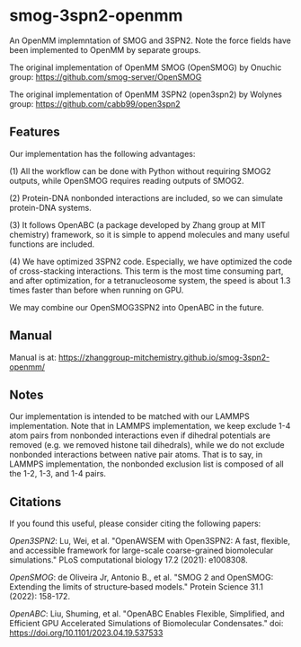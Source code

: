 # smog-3spn2-openmm

An OpenMM implemntation of SMOG and 3SPN2. Note the force fields have been implemented to OpenMM by separate groups. 

The original implementation of OpenMM SMOG (OpenSMOG) by Onuchic group: <https://github.com/smog-server/OpenSMOG>

The original implementation of OpenMM 3SPN2 (open3spn2) by Wolynes group: <https://github.com/cabb99/open3spn2>

## Features

Our implementation has the following advantages: 

(1) All the workflow can be done with Python without requiring SMOG2 outputs, while OpenSMOG requires reading outputs of SMOG2. 

(2) Protein-DNA nonbonded interactions are included, so we can simulate protein-DNA systems. 

(3) It follows OpenABC (a package developed by Zhang group at MIT chemistry) framework, so it is simple to append molecules and many useful functions are included. 

(4) We have optimized 3SPN2 code. Especially, we have optimized the code of cross-stacking interactions. This term is the most time consuming part, and after optimization, for a tetranucleosome system, the speed is about 1.3 times faster than before when running on GPU.

We may combine our OpenSMOG3SPN2 into OpenABC in the future. 

## Manual

Manual is at: <https://zhanggroup-mitchemistry.github.io/smog-3spn2-openmm/>

## Notes

Our implementation is intended to be matched with our LAMMPS implementation. Note that in LAMMPS implementation, we keep exclude 1-4 atom pairs from nonbonded interactions even if dihedral potentials are removed (e.g. we removed histone tail dihedrals), while we do not exclude nonbonded interactions between native pair atoms. That is to say, in LAMMPS implementation, the nonbonded exclusion list is composed of all the 1-2, 1-3, and 1-4 pairs. 

## Citations

If you found this useful, please consider citing the following papers: 

*Open3SPN2*: Lu, Wei, et al. "OpenAWSEM with Open3SPN2: A fast, flexible, and accessible framework for large-scale coarse-grained biomolecular simulations." PLoS computational biology 17.2 (2021): e1008308.

*OpenSMOG*: de Oliveira Jr, Antonio B., et al. "SMOG 2 and OpenSMOG: Extending the limits of structure‐based models." Protein Science 31.1 (2022): 158-172.

*OpenABC*: Liu, Shuming, et al. "OpenABC Enables Flexible, Simplified, and Efficient GPU Accelerated Simulations of Biomolecular Condensates." doi: https://doi.org/10.1101/2023.04.19.537533

